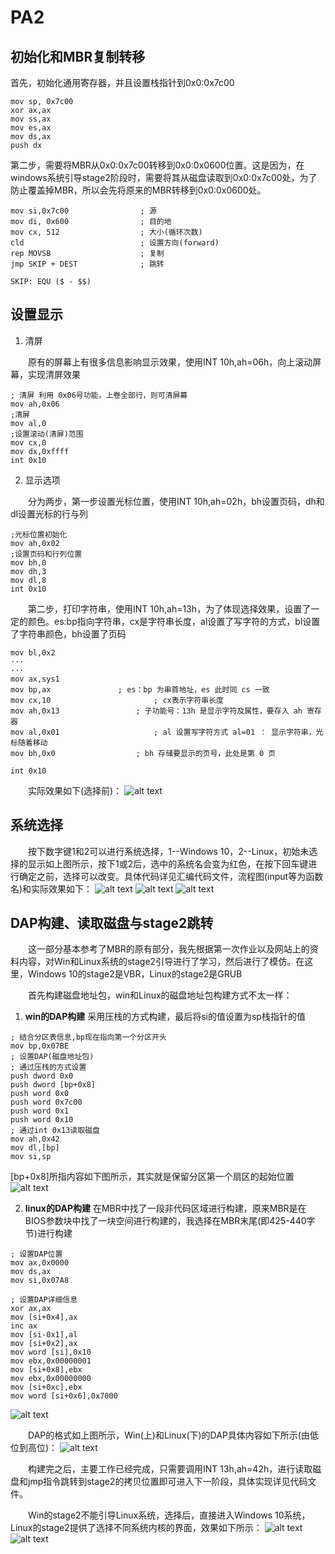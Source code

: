# PA2

## 初始化和MBR复制转移

首先，初始化通用寄存器，并且设置栈指针到0x0:0x7c00

```
mov sp, 0x7c00               
xor ax,ax                 
mov ss,ax                 
mov es,ax                  
mov ds,ax                   
push dx    
```

第二步，需要将MBR从0x0:0x7c00转移到0x0:0x0600位置。这是因为，在windows系统引导stage2阶段时，需要将其从磁盘读取到0x0:0x7c00处，为了防止覆盖掉MBR，所以会先将原来的MBR转移到0x0:0x0600处。

```
mov si,0x7c00                ; 源
mov di, 0x600                ; 目的地
mov cx, 512                  ; 大小(循环次数)
cld                          ; 设置方向(forward)
rep MOVSB                    ; 复制
jmp SKIP + DEST              ; 跳转

SKIP: EQU ($ - $$)      
```

## 设置显示

1. 清屏

&ensp;&ensp;&ensp;&ensp;原有的屏幕上有很多信息影响显示效果，使用INT 10h,ah=06h，向上滚动屏幕，实现清屏效果

```
; 清屏 利用 0x06号功能，上卷全部行，则可清屏幕   
mov ah,0x06	
;清屏
mov al,0
;设置滚动(清屏)范围
mov cx,0
mov dx,0xffff  
int 0x10
```

2. 显示选项

&ensp;&ensp;&ensp;&ensp;分为两步，第一步设置光标位置，使用INT 10h,ah=02h，bh设置页码，dh和dl设置光标的行与列

```
;光标位置初始化
mov ah,0x02	
;设置页码和行列位置
mov bh,0
mov dh,3
mov dl,8
int 0x10
```

&ensp;&ensp;&ensp;&ensp;第二步，打印字符串，使用INT 10h,ah=13h，为了体现选择效果，设置了一定的颜色。es:bp指向字符串，cx是字符串长度，al设置了写字符的方式，bl设置了字符串颜色，bh设置了页码

```
mov bl,0x2
···
···
mov ax,sys1
mov bp,ax  		        ; es：bp 为串首地址，es 此时同 cs 一致
mov cx,10                       ; cx表示字符串长度
mov ah,0x13 		        ; 子功能号：13h 是显示字符及属性，要存入 ah 寄存器
mov al,0x01                     ; al 设置写字符方式 al=01 ： 显示字符串，光标随着移动
mov bh,0x0 	                ; bh 存储要显示的页号，此处是第 0 页

int 0x10
```
&ensp;&ensp;&ensp;&ensp;实际效果如下(选择前)：
![alt text](image.png)

## 系统选择

&ensp;&ensp;&ensp;&ensp;按下数字键1和2可以进行系统选择，1--Windows 10，2--Linux，初始未选择的显示如上图所示，按下1或2后，选中的系统名会变为红色，在按下回车键进行确定之前，选择可以改变。具体代码详见汇编代码文件，流程图(input等为函数名)和实际效果如下：
![alt text](image-5.png)
![alt text](image-1.png)
![alt text](image-2.png)

## DAP构建、读取磁盘与stage2跳转

&ensp;&ensp;&ensp;&ensp;这一部分基本参考了MBR的原有部分，我先根据第一次作业以及网站上的资料内容，对Win和Linux系统的stage2引导进行了学习，然后进行了模仿。在这里，Windows 10的stage2是VBR，Linux的stage2是GRUB

&ensp;&ensp;&ensp;&ensp;首先构建磁盘地址包，win和Linux的磁盘地址包构建方式不太一样：

1. **win的DAP构建**
采用压栈的方式构建，最后将si的值设置为sp栈指针的值

```
; 结合分区表信息,bp现在指向第一个分区开头
mov bp,0x07BE
; 设置DAP(磁盘地址包)
; 通过压栈的方式设置
push dword 0x0
push dword [bp+0x8]
push word 0x0
push word 0x7c00
push word 0x1
push word 0x10
; 通过int 0x13读取磁盘
mov ah,0x42
mov dl,[bp]
mov si,sp
```

[bp+0x8]所指内容如下图所示，其实就是保留分区第一个扇区的起始位置
![alt text](image-6.png)

2. **linux的DAP构建**
在MBR中找了一段非代码区域进行构建，原来MBR是在BIOS参数块中找了一块空间进行构建的，我选择在MBR末尾(即425-440字节)进行构建

```
; 设置DAP位置
mov ax,0x0000
mov ds,ax
mov si,0x07A8

; 设置DAP详细信息
xor ax,ax
mov [si+0x4],ax
inc ax
mov [si-0x1],al
mov [si+0x2],ax
mov word [si],0x10
mov ebx,0x00000001
mov [si+0x8],ebx
mov ebx,0x00000000
mov [si+0xc],ebx
mov word [si+0x6],0x7000
```

![alt text](image-14.png)

&ensp;&ensp;&ensp;&ensp;DAP的格式如上图所示，Win(上)和Linux(下)的DAP具体内容如下所示(由低位到高位)：
![alt text](image-7.png)

&ensp;&ensp;&ensp;&ensp;构建完之后，主要工作已经完成，只需要调用INT 13h,ah=42h，进行读取磁盘和jmp指令跳转到stage2的拷贝位置即可进入下一阶段，具体实现详见代码文件。

&ensp;&ensp;&ensp;&ensp;Win的stage2不能引导Linux系统，选择后，直接进入Windows 10系统，Linux的stage2提供了选择不同系统内核的界面，效果如下所示：
![alt text](image-8.png)
![alt text](image-9.png)




